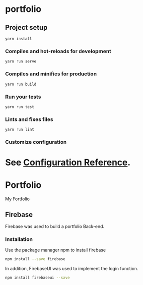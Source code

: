
# portfolio

## Project setup
```
yarn install
```

### Compiles and hot-reloads for development
```
yarn run serve
```

### Compiles and minifies for production
```
yarn run build
```

### Run your tests
```
yarn run test
```

### Lints and fixes files
```
yarn run lint
```

### Customize configuration
See [Configuration Reference](https://cli.vuejs.org/config/).
=======
# Portfolio
My Fortfolio



## Firebase

Firebase was used to build a portfolio Back-end.

### Installation

Use the package manager npm to install firebase

```bash
npm install --save firebase
```

In addition, FirebaseUI was used  to implement the login function.

```bash
npm install firebaseui --save
```

